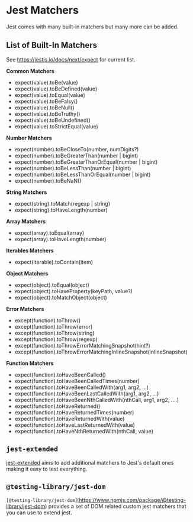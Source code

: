 # Jest Matchers

Jest comes with many built-in matchers but many more can be added.


## List of Built-In Matchers

See https://jestjs.io/docs/next/expect for current list.

**Common Matchers**

- expect(value).toBe(value)
- expect(value).toBeDefined(value)
- expect(value).toEqual(value)
- expect(value).toBeFalsy()
- expect(value).toBeNull()
- expect(value).toBeTruthy()
- expect(value).toBeUndefined()
- expect(value).toStrictEqual(value)

**Number Matchers**

- expect(number).toBeCloseTo(number, numDigits?)
- expect(number).toBeGreaterThan(number | bigint)
- expect(number).toBeGreaterThanOrEqual(number | bigint)
- expect(number).toBeLessThan(number | bigint)
- expect(number).toBeLessThanOrEqual(number | bigint)
- expect(number).toBeNaN()

**String Matchers**

- expect(string).toMatch(regexp | string)
- expect(string).toHaveLength(number)

**Array Matchers**

- expect(array).toEqual(array)
- expect(array).toHaveLength(number)

**Iterables Matchers**

- expect(iterable).toContain(item)

**Object Matchers**

- expect(object).toEqual(object)
- expect(object).toHaveProperty(keyPath, value?)
- expect(object).toMatchObject(object)

**Error Matchers**

- except(function).toThrow()
- except(function).toThrow(error)
- except(function).toThrow(string)
- except(function).toThrow(regexp)
- except(function).toThrowErrorMatchingSnapshot(hint?)
- except(function).toThrowErrorMatchingInlineSnapshot(inlineSnapshot)

**Function Matchers**

- expect(function).toHaveBeenCalled()
- expect(function).toHaveBeenCalledTimes(number)
- expect(function).toHaveBeenCalledWith(arg1, arg2, ...)
- expect(function).toHaveBeenLastCalledWith(arg1, arg2, ...)
- expect(function).toHaveBeenNthCalledWith(nthCall, arg1, arg2, ....)
- expect(function).toHaveReturned()
- expect(function).toHaveReturnedTimes(number)
- expect(function).toHaveReturnedWith(value)
- expect(function).toHaveLastReturnedWith(value)
- expect(function).toHaveNthReturnedWith(nthCall, value)


## `jest-extended`

[jest-extended](https://www.npmjs.com/package/jest-extended) aims to add additional matchers to Jest's default ones making it easy to test everything.


## `@testing-library/jest-dom`

`[@testing-library/jest-dom`](https://www.npmjs.com/package/@testing-library/jest-dom) provides a set of DOM related custom jest matchers that you can use to extend jest.
